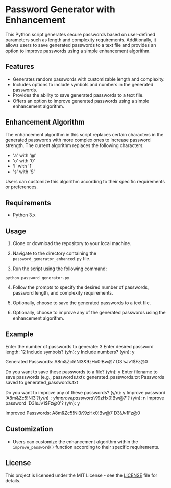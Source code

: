 # Password Generator with Enhancement

This Python script generates secure passwords based on user-defined parameters such as length and complexity requirements. Additionally, it allows users to save generated passwords to a text file and provides an option to improve passwords using a simple enhancement algorithm.

## Features

- Generates random passwords with customizable length and complexity.
- Includes options to include symbols and numbers in the generated passwords.
- Provides the ability to save generated passwords to a text file.
- Offers an option to improve generated passwords using a simple enhancement algorithm.
  
## Enhancement Algorithm

The enhancement algorithm in this script replaces certain characters in the generated passwords with more complex ones to increase password strength. The current algorithm replaces the following characters:

- 'a' with '@'
- 'o' with '0'
- 'l' with '1'
- 's' with '$'

Users can customize this algorithm according to their specific requirements or preferences.

## Requirements

- Python 3.x

## Usage

1. Clone or download the repository to your local machine.

2. Navigate to the directory containing the `password_generator_enhanced.py` file.

3. Run the script using the following command:

```python password_generator.py```

4. Follow the prompts to specify the desired number of passwords, password length, and complexity requirements.

5. Optionally, choose to save the generated passwords to a text file.

6. Optionally, choose to improve any of the generated passwords using the enhancement algorithm.

## Example

Enter the number of passwords to generate: 3
Enter desired password length: 12
Include symbols? (y/n): y
Include numbers? (y/n): y

Generated Passwords:
A8m&Zc5!Nl$3
K9$zHx0!Bw@7
D3!sJv1$Fz@0

Do you want to save these passwords to a file? (y/n): y
Enter filename to save passwords (e.g., passwords.txt): generated_passwords.txt
Passwords saved to generated_passwords.txt

Do you want to improve any of these passwords? (y/n): y
Improve password 'A8m&Zc5!Nl$3'? (y/n): y
Improve password 'K9$zHx0!Bw@7'? (y/n): n
Improve password 'D3!sJv1$Fz@0'? (y/n): y

Improved Passwords:
A8m&Zc5!Nl$3
K9$zHx0!Bw@7
D3!$Jv1$Fz@0

## Customization

- Users can customize the enhancement algorithm within the `improve_password()` function according to their specific requirements.

## License

This project is licensed under the MIT License - see the [LICENSE](LICENSE) file for details.
